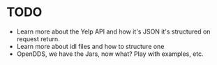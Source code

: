 # TODO

* Learn more about the Yelp API and how it's JSON it's structured on request return.
* Learn more about idl files and how to structure one
* OpenDDS, we have the Jars, now what? Play with examples, etc.

